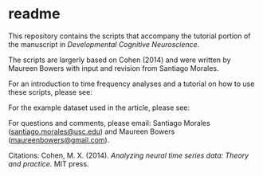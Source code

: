 # readme
This repository contains the scripts that accompany the tutorial portion of the manuscript in _Developmental Cognitive Neuroscience._ 

The scripts are largerly based on Cohen (2014) and were written by Maureen Bowers with input and revision from Santiago Morales. 

For an introduction to time frequency analyses and a tutorial on how to use these scripts, please see:

For the example dataset used in the article, please see: 

For questions and comments, please email: Santiago Morales (santiago.morales@usc.edu) and Maureen Bowers (maureenbowers@gmail.com). 

Citations: 
Cohen, M. X. (2014). _Analyzing neural time series data: Theory and practice._ MIT press.
